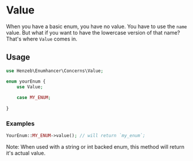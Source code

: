 # Value

When you have a basic enum, you have no value. You have to use the `name` value. But
what if you want to have the lowercase version of that name? That's where `Value` 
comes in.

## Usage

```php
use Henzeb\Enumhancer\Concerns\Value;

enum yourEnum {
    use Value;
    
    case MY_ENUM;
    
}
```

### Examples
```php
YourEnum::MY_ENUM->value(); // will return `my_enum`;
```

Note: When used with a string or int backed enum, this method will return it's actual value.
